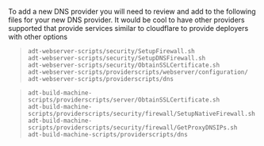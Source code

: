 To add a new DNS provider you will need to review and add to the following files for your new DNS provider. It would be cool to have other providers supported that provide services similar to cloudflare to provide deployers with other options

>     adt-webserver-scripts/security/SetupFirewall.sh
>     adt-webserver-scripts/security/SetupDNSFirewall.sh
>     adt-webserver-scripts/security/ObtainSSLCertificate.sh
>     adt-webserver-scripts/providerscripts/webserver/configuration/
>     adt-webserver-scripts/providerscripts/dns

>     adt-build-machine-scripts/providerscripts/server/ObtainSSLCertificate.sh
>     adt-build-machine-scripts/providerscripts/security/firewall/SetupNativeFirewall.sh
>     adt-build-machine-scripts/providerscripts/security/firewall/GetProxyDNSIPs.sh
>     adt-build-machine-scripts/providerscripts/dns
